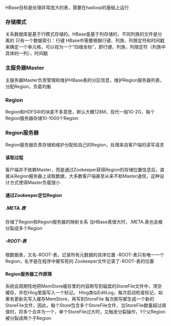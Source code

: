 HBase目标是处理非常庞大的表，需要在hadoop的基础上运行
### 存储模式
关系数据库是基于行模式存储的。HBase是基于列存储的，不同列族的文件是分离的
只有一个数据索引：行键
HBase中需要根据行键、列族、列限定符和时间戳来确定一个单元格，可以视为一个“四维坐标”，即行键，列族，列限定符（列族中具体的一列），时间戳
### 主服务器Master
主服务器Master负责管理和维护HBase表的分区信息，维护Region服务器列表，分配Region，负载均衡
### Region
Region和HDFS中的块差不多意思，默认大概128M，现代一般1G-2G，每个Region服务器存储10-1000个Region
### Region服务器
Region服务器负责存储和维护分配给自己的Region，处理来自客户端的读写请求
#### 读取过程
客户端并不依赖Master，而是通过Zookeeper获得Region的存储位置信息后，直接从Region服务器上读取数据，大多数客户端甚至从来不和Master通信，这种设计方式使得Master负载很小
#### 通过Zookeeper定位Region
##### .META.表
存储了Region和Region服务器的映射关系
当HBase表很大时，.META.表也会被分裂成多个Region
##### -ROOT-表
根数据表，又名-ROOT-表，记录所有元数据的具体位置
-ROOT-表只有唯一一个Region，名字是在程序中被写死的
Zookeeper文件记录了-ROOT-表的位置
#### Region服务器工作原理
系统会周期性地把MemStore缓存里的内容刷写到磁盘的StoreFile文件中，清空缓存，并在Hlog里面写入一个标记。
Hlog类似EditLog，每次启动检查标记，如果有更新先写入缓存MemStore，再写到StoreFile
每次刷写都生成一个新的StoreFile文件，因此，每个Store包含多个StoreFile文件，当StoreFile数量超过阈值时，将多个合并为一个，单个StoreFile过大时，又触发分裂操作，1个父Region被分裂成两个子Region